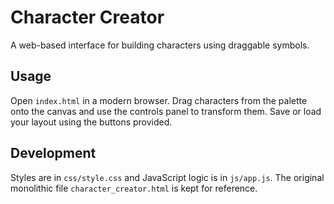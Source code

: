 # Character Creator

A web-based interface for building characters using draggable symbols.

## Usage

Open `index.html` in a modern browser. Drag characters from the palette onto the canvas and use the controls panel to transform them. Save or load your layout using the buttons provided.

## Development

Styles are in `css/style.css` and JavaScript logic is in `js/app.js`.
The original monolithic file `character_creator.html` is kept for reference.


